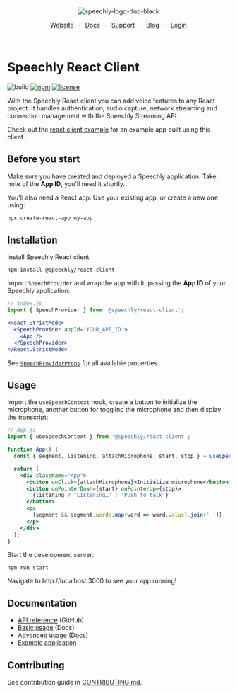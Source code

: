 <div align="center" markdown="1">
<br/>

![speechly-logo-duo-black](https://user-images.githubusercontent.com/2579244/193574443-130d16d6-76f1-4401-90f2-0ed753b39bc0.svg)

[Website](https://www.speechly.com/)
&ensp;&middot;&ensp;
[Docs](https://docs.speechly.com/)
&ensp;&middot;&ensp;
[Support](https://github.com/speechly/speechly/discussions)
&ensp;&middot;&ensp;
[Blog](https://www.speechly.com/blog/)
&ensp;&middot;&ensp;
[Login](https://api.speechly.com/dashboard/)

<br/>
</div>

# Speechly React Client

![build](https://img.shields.io/github/actions/workflow/status/speechly/speechly/build.yaml?branch=main&logo=github)
[![npm](https://img.shields.io/npm/v/@speechly/react-client?color=cb3837&logo=npm)](https://www.npmjs.com/package/@speechly/react-client)
[![license](http://img.shields.io/:license-mit-blue.svg)](/LICENSE)

With the Speechly React client you can add voice features to any React project. It handles authentication, audio capture, network streaming and connection management with the Speechly Streaming API.

Check out the [react client example](https://github.com/speechly/speechly/tree/main/examples/react-client-example) for an example app built using this client.

## Before you start

Make sure you have created and deployed a Speechly application. Take note of the **App ID**, you'll need it shortly.

You'll also need a React app. Use your existing app, or create a new one using:

```bash
npx create-react-app my-app
```

## Installation

Install Speechly React client:

```
npm install @speechly/react-client
```

Import `SpeechProvider` and wrap the app with it, passing the **App ID** of your Speechly application:

```jsx
// index.js
import { SpeechProvider } from '@speechly/react-client';

<React.StrictMode>
  <SpeechProvider appId="YOUR_APP_ID">
    <App />
  </SpeechProvider>
</React.StrictMode>
```

See [`SpeechProviderProps`](https://github.com/speechly/speechly/blob/main/libraries/react-client/docs/interfaces/context.SpeechProviderProps.md) for all available properties.

## Usage

Import the `useSpeechContext` hook, create a button to initialize the microphone, another button for toggling the microphone and then display the transcript:

```jsx
// App.js
import { useSpeechContext } from '@speechly/react-client';

function App() {
  const { segment, listening, attachMicrophone, start, stop } = useSpeechContext();

  return (
    <div className="App">
      <button onClick={attachMicrophone}>Initialize microphone</button>
      <button onPointerDown={start} onPointerUp={stop}>
        {listening ? 'Listening…' : 'Push to talk'}
      </button>
      <p>
        {segment && segment.words.map(word => word.value).join(' ')}
      </p>
    </div>
  );
}
```

Start the development server:

```
npm run start
```

Navigate to http://localhost:3000 to see your app running!

## Documentation

- [API reference](https://github.com/speechly/speechly/blob/main/libraries/react-client/docs/classes/context.SpeechProvider.md) (GitHub)
- [Basic usage](https://dreamy-cori-a02de1.netlify.app/client-libraries/usage/?platform=React) (Docs)
- [Advanced usage](https://dreamy-cori-a02de1.netlify.app/client-libraries/using-react-client/) (Docs)
- [Example application](https://github.com/speechly/speechly/tree/main/examples/react-client-example)

## Contributing

See contribution guide in [CONTRIBUTING.md](https://github.com/speechly/speechly/blob/main/CONTRIBUTING.md).

